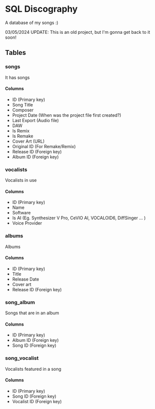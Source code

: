 # SQL Discography
A database of my songs :)

03/05/2024 UPDATE: This is an old project, but I'm gonna get back to it soon!

## Tables
### songs
It has songs

#### Columns
- ID (Primary key)
- Song Title
- Composer
- Project Date (When was the project file first created?)
- Last Export (Audio file)
- DAW
- Is Remix
- Is Remake
- Cover Art (URL)
- Original ID (For Remake/Remix)
- Release ID (Foreign key)
- Album ID (Foreign key)

### vocalists
Vocalists in use

#### Columns
- ID (Primary key)
- Name
- Software
- Is AI (Eg. Synthesizer V Pro, CeVIO AI, VOCALOID6, DiffSinger ... )
- Voice Provider

### albums
Albums

#### Columns
- ID (Primary key)
- Title
- Release Date
- Cover art
- Release ID (Foreign key)

### song_album
Songs that are in an album

#### Columns
- ID (Primary key)
- Album ID (Foreign key)
- Song ID (Foreign key)

### song_vocalist
Vocalists featured in a song

#### Columns
- ID (Primary key)
- Song ID (Foreign key)
- Vocalist ID (Foreign key)

